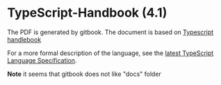 # TypeScript-Handbook (4.1)

The PDF is generated by gitbook. The document is based on [Typescript handlebook](https://github.com/microsoft/TypeScript-Website.git)

For a more formal description of the language, see the [latest TypeScript Language Specification](https://github.com/microsoft/TypeScript/tree/master/doc).

**Note**
it seems that gitbook does not like "docs" folder
